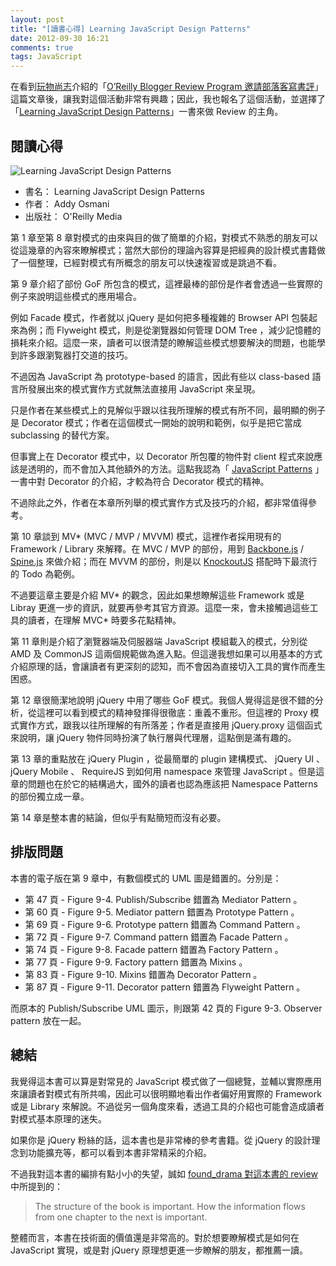 ```yaml
---
layout: post
title: "[讀書心得] Learning JavaScript Design Patterns"
date: 2012-09-30 16:21
comments: true
tags: JavaScript
---
```

在看到[玩物尚志](http://blog.lyhdev.com)介紹的「[O’Reilly Blogger Review Program 邀請部落客寫書評](http://blog.lyhdev.com/2012/09/oreilly-blogger-review-program.html)」這篇文章後，讓我對這個活動非常有興趣；因此，我也報名了這個活動，並選擇了「[Learning JavaScript Design Patterns](http://oreillynet.com/pub/reviewproduct/842)」一書來做 Review 的主角。

<!--more-->

## 閱讀心得

![Learning JavaScript Design Patterns](http://akamaicovers.oreilly.com/images/9781449331818/cat.gif "Learning JavaScript Design Patterns")

* 書名： Learning JavaScript Design Patterns
* 作者： Addy Osmani
* 出版社： O'Reilly Media

第 1 章至第 8 章對模式的由來與目的做了簡單的介紹，對模式不熟悉的朋友可以從這幾章的內容來瞭解模式；當然大部份的理論內容算是把經典的設計模式書籍做了一個整理，已經對模式有所概念的朋友可以快速複習或是跳過不看。

第 9 章介紹了部份 GoF 所包含的模式，這裡最棒的部份是作者會透過一些實際的例子來說明這些模式的應用場合。

例如 Facade 模式，作者就以 jQuery 是如何把多種複雜的 Browser API 包裝起來為例；而 Flyweight 模式，則是從瀏覽器如何管理 DOM Tree ，減少記憶體的損耗來介紹。這麼一來，讀者可以很清楚的瞭解這些模式想要解決的問題，也能學到許多跟瀏覧器打交道的技巧。

不過因為 JavaScript 為 prototype-based 的語言，因此有些以 class-based 語言所發展出來的模式實作方式就無法直接用 JavaScript 來呈現。

只是作者在某些模式上的見解似乎跟以往我所理解的模式有所不同，最明顯的例子是 Decorator 模式；作者在這個模式一開始的說明和範例，似乎是把它當成 subclassing 的替代方案。

但事實上在 Decorator 模式中，以 Decorator 所包覆的物件對 client 程式來說應該是透明的，而不會加入其他額外的方法。這點我認為「 [JavaScript Patterns](http://shop.oreilly.com/product/9780596806767.do) 」一書中對 Decorator 的介紹，才較為符合 Decorator 模式的精神。

不過除此之外，作者在本章所列舉的模式實作方式及技巧的介紹，都非常值得參考。

第 10 章談到 MV* (MVC / MVP / MVVM) 模式，這裡作者採用現有的 Framework / Library 來解釋。在 MVC / MVP 的部份，用到 [Backbone.js](http://backbonejs.org/) / [Spine.js](http://spinejs.com/) 來做介紹；而在 MVVM 的部份，則是以 [KnockoutJS](http://knockoutjs.com/) 搭配時下最流行的 Todo 為範例。

不過要這章主要是介紹 MV* 的觀念，因此如果想瞭解這些 Framework 或是 Libray 更進一步的資訊，就要再參考其官方資源。這麼一來，會未接觸過這些工具的讀者，在理解 MVC* 時要多花點精神。

第 11 章則是介紹了瀏覽器端及伺服器端 JavaScript 模組載入的模式，分別從 AMD 及 CommonJS 這兩個規範做為進入點。但這邊我想如果可以用基本的方式介紹原理的話，會讓讀者有更深刻的認知，而不會因為直接切入工具的實作而產生困惑。

第 12 章很簡潔地說明 jQuery 中用了哪些 GoF 模式。我個人覺得這是很不錯的分析，從這裡可以看到模式的精神發揮得很徹底：重義不重形。但這裡的 Proxy 模式實作方式，跟我以往所理解的有所落差；作者是直接用 jQuery.proxy 這個函式來說明，讓 jQuery 物件同時扮演了執行層與代理層，這點倒是滿有趣的。

第 13 章的重點放在 jQuery Plugin ，從最簡單的 plugin 建構模式、 jQuery UI 、 jQuery Mobile 、 RequireJS 到如何用 namespace 來管理 JavaScript 。但是這章的問題也在於它的結構過大，國外的讀者也認為應該把 Namespace Patterns 的部份獨立成一章。

第 14 章是整本書的結論，但似乎有點簡短而沒有必要。

## 排版問題

本書的電子版在第 9 章中，有數個模式的 UML 圖是錯置的。分別是：

* 第 47 頁 - Figure 9-4. Publish/Subscribe 錯置為 Mediator Pattern 。
* 第 60 頁 - Figure 9-5. Mediator pattern 錯置為 Prototype Pattern 。
* 第 69 頁 - Figure 9-6. Prototype pattern 錯置為 Command Pattern 。
* 第 72 頁 - Figure 9-7. Command pattern 錯置為 Facade Pattern 。
* 第 74 頁 - Figure 9-8. Facade pattern 錯置為 Factory Pattern 。
* 第 77 頁 - Figure 9-9. Factory pattern 錯置為 Mixins 。
* 第 83 頁 - Figure 9-10. Mixins 錯置為 Decorator Pattern 。
* 第 87 頁 - Figure 9-11. Decorator pattern 錯置為 Flyweight Pattern 。

而原本的 Publish/Subscribe UML 圖示，則跟第 42 頁的 Figure 9-3. Observer pattern 放在一起。

## 總結

我覺得這本書可以算是對常見的 JavaScript 模式做了一個總覽，並輔以實際應用來讓讀者對模式有所共鳴，因此可以很明顯地看出作者偏好用實際的 Framework 或是 Library 來解說。不過從另一個角度來看，透過工具的介紹也可能會造成讀者對模式基本原理的迷失。

如果你是 jQuery 粉絲的話，這本書也是非常棒的參考書籍。從 jQuery 的設計理念到功能擴充等，都可以看到本書非常精采的介紹。

不過我對這本書的編排有點小小的失望，誠如 [found_drama 對這本書的 review](http://blog.founddrama.net/2012/09/review-learning-javascript-design-patterns/) 中所提到的：

> The structure of the book is important. How the information flows from one chapter to the next is important.

整體而言，本書在技術面的價值還是非常高的。對於想要瞭解模式是如何在 JavaScript 實現，或是對 jQuery 原理想更進一步瞭解的朋友，都推薦一讀。
